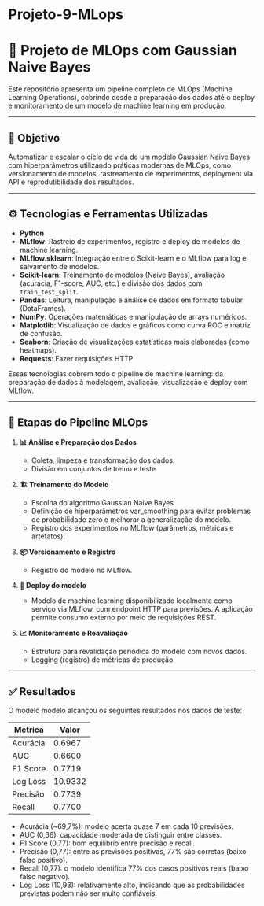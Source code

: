 # Projeto-9-MLops

# 🚀 Projeto de MLOps com Gaussian Naive Bayes

Este repositório apresenta um pipeline completo de MLOps (Machine Learning Operations), cobrindo desde a preparação dos dados até o deploy e monitoramento de um modelo de machine learning em produção.

---

## 📌 Objetivo

Automatizar e escalar o ciclo de vida de um modelo Gaussian Naive Bayes com hiperparâmetros utilizando práticas modernas de MLOps, como versionamento de modelos, rastreamento de experimentos, deployment via API e reprodutibilidade dos resultados.

---

## ⚙️ Tecnologias e Ferramentas Utilizadas

- **Python**  
- **MLflow**: Rastreio de experimentos, registro e deploy de modelos de machine learning.
- **MLflow.sklearn**: Integração entre o Scikit-learn e o MLflow para log e salvamento de modelos.
- **Scikit-learn**: Treinamento de modelos (Naive Bayes), avaliação (acurácia, F1-score, AUC, etc.) e divisão dos dados com `train_test_split`.
- **Pandas**: Leitura, manipulação e análise de dados em formato tabular (DataFrames).
- **NumPy**: Operações matemáticas e manipulação de arrays numéricos.
- **Matplotlib**: Visualização de dados e gráficos como curva ROC e matriz de confusão.
- **Seaborn**: Criação de visualizações estatísticas mais elaboradas (como heatmaps).
- **Requests**: Fazer requisições HTTP

Essas tecnologias cobrem todo o pipeline de machine learning: da preparação de dados à modelagem, avaliação, visualização e deploy com MLflow.

---

## 🧠 Etapas do Pipeline MLOps

1. **📊 Análise e Preparação dos Dados**
   - Coleta, limpeza e transformação dos dados.
   - Divisão em conjuntos de treino e teste.

2. **🏗️ Treinamento do Modelo**
   - Escolha do algoritmo Gaussian Naive Bayes
   - Definição de hiperparâmetros var_smoothing para evitar problemas de probabilidade zero e melhorar a generalização do modelo.
   - Registro dos experimentos no MLflow (parâmetros, métricas e artefatos).

3. **📦 Versionamento e Registro**
   - Registro do modelo no MLflow.

4. **🚀 Deploy do modelo**
   - Modelo de machine learning disponibilizado localmente como serviço via MLflow, com endpoint HTTP para previsões. A aplicação permite consumo externo por meio de requisições REST.

5. **📈 Monitoramento e Reavaliação**
   - Estrutura para revalidação periódica do modelo com novos dados.
   - Logging (registro) de métricas de produção

---

## ✅ Resultados

O modelo modelo alcançou os seguintes resultados nos dados de teste:

| Métrica    | Valor                |
|------------|----------------------|
| Acurácia   | 0.6967               |
| AUC        | 0.6600               |
| F1 Score   | 0.7719               |
| Log Loss   | 10.9332              |
| Precisão   | 0.7739               |
| Recall     | 0.7700               |

 - Acurácia (~69,7%): modelo acerta quase 7 em cada 10 previsões.
 - AUC (0,66): capacidade moderada de distinguir entre classes.
 - F1 Score (0,77): bom equilíbrio entre precisão e recall.
 - Precisão (0,77): entre as previsões positivas, 77% são corretas (baixo falso positivo).
 - Recall (0,77): o modelo identifica 77% dos casos positivos reais (baixo falso negativo).
 - Log Loss (10,93): relativamente alto, indicando que as probabilidades previstas podem não ser muito confiáveis.

